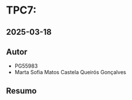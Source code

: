 # TPC7:

## 2025-03-18

## Autor

- PG55983
- Marta Sofia Matos Castela Queirós Gonçalves

## Resumo

